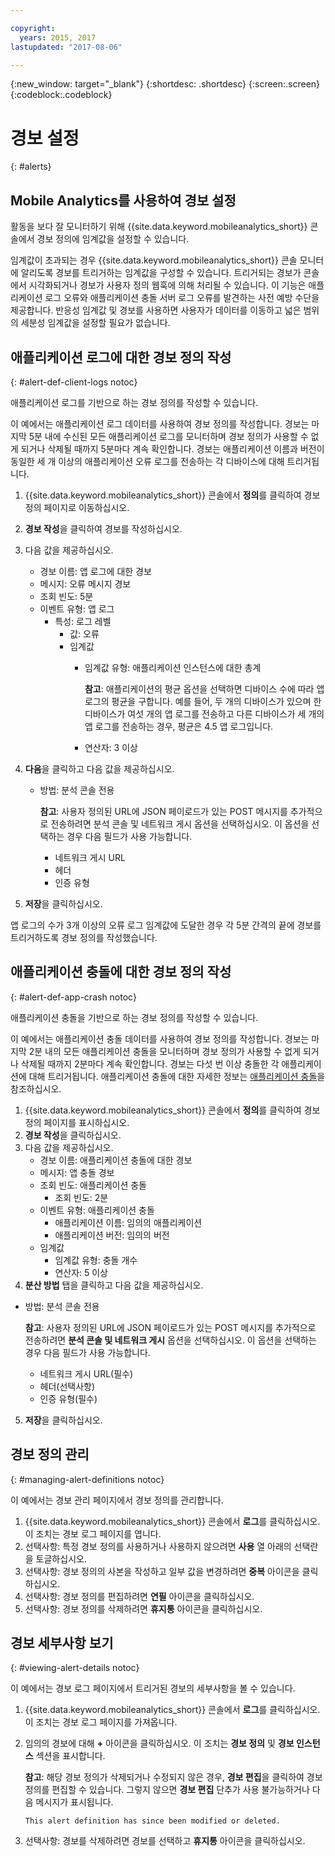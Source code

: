 ```yaml
---

copyright:
  years: 2015, 2017
lastupdated: "2017-08-06"

---
```

{:new_window: target="_blank"}
{:shortdesc: .shortdesc}
{:screen:.screen}
{:codeblock:.codeblock}

# 경보 설정
{: #alerts}

## Mobile Analytics를 사용하여 경보 설정 

활동을 보다 잘 모니터하기 위해 {{site.data.keyword.mobileanalytics_short}} 콘솔에서 경보 정의에 임계값을 설정할 수 있습니다.

임계값이 초과되는 경우 {{site.data.keyword.mobileanalytics_short}} 콘솔 모니터에 알리도록 경보를 트리거하는 임계값을 구성할 수 있습니다. 트리거되는 경보가 콘솔에서 시각화되거나 경보가 사용자 정의 웹훅에 의해 처리될 수 있습니다. <!-- This feature provides a proactive means of detecting app log errors, server log errors, extended periods of network latency, and authentication failures.--> 이 기능은 애플리케이션 로그 오류와 애플리케이션 충돌 서버 로그 오류를 발견하는 사전 예방 수단을 제공합니다. 반응성 임계값 및 경보를 사용하면 사용자가 데이터를 이동하고 넓은 범위의 세분성 임계값을 설정할 필요가 없습니다.

## 애플리케이션 로그에 대한 경보 정의 작성
{: #alert-def-client-logs notoc}

애플리케이션 로그를 기반으로 하는 경보 정의를 작성할 수 있습니다.

이 예에서는 애플리케이션 로그 데이터를 사용하여 경보 정의를 작성합니다. 경보는 마지막 5분 내에 수신된 모든 애플리케이션 로그를 모니터하며 경보 정의가 사용할 수 없게 되거나 삭제될 때까지 5분마다 계속 확인합니다. 경보는 애플리케이션 이름과 버전이 동일한 세 개 이상의 애플리케이션 오류 로그를 전송하는 각 디바이스에 대해 트리거됩니다.

1. {{site.data.keyword.mobileanalytics_short}} 콘솔에서 **정의**를 클릭하여 경보 정의 페이지로 이동하십시오.
2. **경보 작성**을 클릭하여 경보를 작성하십시오.
3. 다음 값을 제공하십시오.
	* 경보 이름: 앱 로그에 대한 경보
	* 메시지: 오류 메시지 경보
	* 조회 빈도: 5분
	* 이벤트 유형: 앱 로그
		* 특성: 로그 레벨
			* 값: 오류
			* 임계값
				* 임계값 유형: 애플리케이션 인스턴스에 대한 총계

					**참고**: 애플리케이션의 평균 옵션을 선택하면 디바이스 수에 따라 앱 로그의 평균을 구합니다. 예를 들어, 두 개의 디바이스가 있으며 한 디바이스가 여섯 개의 앱 로그를 전송하고 다른 디바이스가 세 개의 앱 로그를 전송하는 경우, 평균은 4.5 앱 로그입니다.
				* 연산자: 3 이상
	<!-- insert alert definition tab image? -->

4. **다음**을 클릭하고 다음 값을 제공하십시오.
	* 방법: 분석 콘솔 전용

		**참고**: 사용자 정의된 URL에 JSON 페이로드가 있는 POST 메시지를 추가적으로 전송하려면 분석 콘솔 및 네트워크 게시 옵션을 선택하십시오. 이 옵션을 선택하는 경우 다음 필드가 사용 가능합니다.
		* 네트워크 게시 URL
        * 헤더
        * 인증 유형
5. **저장**을 클릭하십시오.

앱 로그의 수가 3개 이상의 오류 로그 임계값에 도달한 경우 각 5분 간격의 끝에 경보를 트리거하도록 경보 정의를 작성했습니다.

## 애플리케이션 충돌에 대한 경보 정의 작성
{: #alert-def-app-crash notoc}

애플리케이션 충돌을 기반으로 하는 경보 정의를 작성할 수 있습니다.

이 예에서는 애플리케이션 충돌 데이터를 사용하여 경보 정의를 작성합니다. 경보는 마지막 2분 내의 모든 애플리케이션 충돌을 모니터하며 경보 정의가 사용할 수 없게 되거나 삭제될 때까지 2분마다 계속 확인합니다. 경보는 다섯 번 이상 충돌한 각 애플리케이션에 대해 트리거됩니다. 애플리케이션 충돌에 대한 자세한 정보는 [애플리케이션 충돌](#app_crash)을 참조하십시오.

1. {{site.data.keyword.mobileanalytics_short}} 콘솔에서 **정의**를 클릭하여 경보 정의 페이지를 표시하십시오.
2. **경보 작성**을 클릭하십시오.
3. 다음 값을 제공하십시오.
	* 경보 이름: 애플리케이션 충돌에 대한 경보
	* 메시지: 앱 충돌 경보
	* 조회 빈도: 애플리케이션 충돌
		* 조회 빈도: 2분
	* 이벤트 유형: 애플리케이션 충돌
		* 애플리케이션 이름: 임의의 애플리케이션
		* 애플리케이션 버전: 임의의 버전
    * 임계값
      * 임계값 유형: 충돌 개수
      * 연산자: 5 이상
4. **분산 방법** 탭을 클릭하고 다음 값을 제공하십시오.
  * 방법: 분석 콘솔 전용

    **참고**: 사용자 정의된 URL에 JSON 페이로드가 있는 POST 메시지를 추가적으로 전송하려면 **분석 콘솔 및 네트워크 게시** 옵션을 선택하십시오. 이 옵션을 선택하는 경우 다음 필드가 사용 가능합니다.
      * 네트워크 게시 URL(필수)
      * 헤더(선택사항)
      * 인증 유형(필수)
5. **저장**을 클릭하십시오.

## 경보 정의 관리
{: #managing-alert-definitions notoc}

이 예에서는 경보 관리 페이지에서 경보 정의를 관리합니다.

1. {{site.data.keyword.mobileanalytics_short}} 콘솔에서 **로그**를 클릭하십시오. 이 조치는 경보 로그 페이지를 엽니다.
2. 선택사항: 특정 경보 정의를 사용하거나 사용하지 않으려면 **사용** 열 아래의 선택란을 토글하십시오.
3. 선택사항: 경보 정의의 사본을 작성하고 일부 값을 변경하려면 **중복** 아이콘을 클릭하십시오.
4. 선택사항: 경보 정의를 편집하려면 **연필** 아이콘을 클릭하십시오.
5. 선택사항: 경보 정의를 삭제하려면 **휴지통** 아이콘을 클릭하십시오.

## 경보 세부사항 보기
{: #viewing-alert-details notoc}

이 예에서는 경보 로그 페이지에서 트리거된 경보의 세부사항을 볼 수 있습니다.

1. {{site.data.keyword.mobileanalytics_short}} 콘솔에서 **로그**를 클릭하십시오. 이 조치는 경보 로그 페이지를 가져옵니다.
2. 임의의 경보에 대해 **+** 아이콘을 클릭하십시오. 이 조치는 **경보 정의** 및 **경보 인스턴스** 섹션을 표시합니다.

    **참고**: 해당 경보 정의가 삭제되거나 수정되지 않은 경우, **경보 편집**을 클릭하여 경보 정의를 편집할 수 있습니다. 그렇지 않으면 **경보 편집** 단추가 사용 불가능하거나 다음 메시지가 표시됩니다.

    `This alert definition has since been modified or deleted.`

3. 선택사항: 경보를 삭제하려면 경보를 선택하고 **휴지통** 아이콘을 클릭하십시오.

